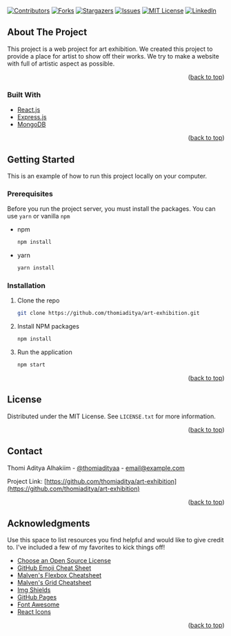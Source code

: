 <div id="top"></div>
<!--
*** Thanks for checking out the Best-README-Template. If you have a suggestion
*** that would make this better, please fork the repo and create a pull request
*** or simply open an issue with the tag "enhancement".
*** Don't forget to give the project a star!
*** Thanks again! Now go create something AMAZING! :D
-->

<!-- PROJECT SHIELDS -->
<!--
*** I'm using markdown "reference style" links for readability.
*** Reference links are enclosed in brackets [ ] instead of parentheses ( ).
*** See the bottom of this document for the declaration of the reference variables
*** for contributors-url, forks-url, etc. This is an optional, concise syntax you may use.
*** https://www.markdownguide.org/basic-syntax/#reference-style-links
-->

[![Contributors][contributors-shield]][contributors-url]
[![Forks][forks-shield]][forks-url]
[![Stargazers][stars-shield]][stars-url]
[![Issues][issues-shield]][issues-url]
[![MIT License][license-shield]][license-url]
[![LinkedIn][linkedin-shield]][linkedin-url]

<!-- ABOUT THE PROJECT -->

## About The Project

This project is a web project for art exhibition. We created this project to provide a place for artist to show off their works. We try to make a website with full of artistic aspect as possible.

<p align="right">(<a href="#top">back to top</a>)</p>

### Built With

- [React.js](https://reactjs.org/)
- [Express.js](https://expressjs.com/)
- [MongoDB](https://www.mongodb.com/)

<p align="right">(<a href="#top">back to top</a>)</p>

<!-- GETTING STARTED -->

## Getting Started

This is an example of how to run this project locally on your computer.

### Prerequisites

Before you run the project server, you must install the packages. You can use `yarn` or vanilla `npm`

- npm

  ```sh
  npm install
  ```

- yarn

  ```sh
  yarn install
  ```

### Installation

1. Clone the repo
   ```sh
   git clone https://github.com/thomiaditya/art-exhibition.git
   ```
2. Install NPM packages
   ```sh
   npm install
   ```
3. Run the application
   ```sh
   npm start
   ```

<p align="right">(<a href="#top">back to top</a>)</p>

<!-- LICENSE -->

## License

Distributed under the MIT License. See `LICENSE.txt` for more information.

<p align="right">(<a href="#top">back to top</a>)</p>

<!-- CONTACT -->

## Contact

Thomi Aditya Alhakiim - [@thomiadityaa](https://twitter.com/your_username) - email@example.com

Project Link: [https://github.com/thomiaditya/art-exhibition](https://github.com/thomiaditya/art-exhibition)

<p align="right">(<a href="#top">back to top</a>)</p>

<!-- ACKNOWLEDGMENTS -->

## Acknowledgments

Use this space to list resources you find helpful and would like to give credit to. I've included a few of my favorites to kick things off!

- [Choose an Open Source License](https://choosealicense.com)
- [GitHub Emoji Cheat Sheet](https://www.webpagefx.com/tools/emoji-cheat-sheet)
- [Malven's Flexbox Cheatsheet](https://flexbox.malven.co/)
- [Malven's Grid Cheatsheet](https://grid.malven.co/)
- [Img Shields](https://shields.io)
- [GitHub Pages](https://pages.github.com)
- [Font Awesome](https://fontawesome.com)
- [React Icons](https://react-icons.github.io/react-icons/search)

<p align="right">(<a href="#top">back to top</a>)</p>

<!-- MARKDOWN LINKS & IMAGES -->
<!-- https://www.markdownguide.org/basic-syntax/#reference-style-links -->

[contributors-shield]: https://img.shields.io/github/contributors/othneildrew/Best-README-Template.svg?style=for-the-badge
[contributors-url]: https://github.com/thomiaditya/art-exhibition/graphs/contributors
[forks-shield]: https://img.shields.io/github/forks/thomiaditya/art-exhibition
[forks-url]: https://github.com/thomiaditya/art-exhibition/network/members
[stars-shield]: https://img.shields.io/github/stars/thomiaditya/art-exhibition
[stars-url]: https://github.com/thomiaditya/art-exhibition/stargazers
[issues-shield]: https://img.shields.io/github/issues/thomiaditya/art-exhibition
[issues-url]: https://github.com/thomiaditya/art-exhibition/issues
[license-shield]: https://img.shields.io/github/license/thomiaditya/art-exhibition
[license-url]: https://github.com/thomiaditya/art-exhibition/blob/main/LICENSE
[linkedin-shield]: https://img.shields.io/badge/-LinkedIn-black.svg?style=for-the-badge&logo=linkedin&colorB=555
[linkedin-url]: #
[product-screenshot]: #
